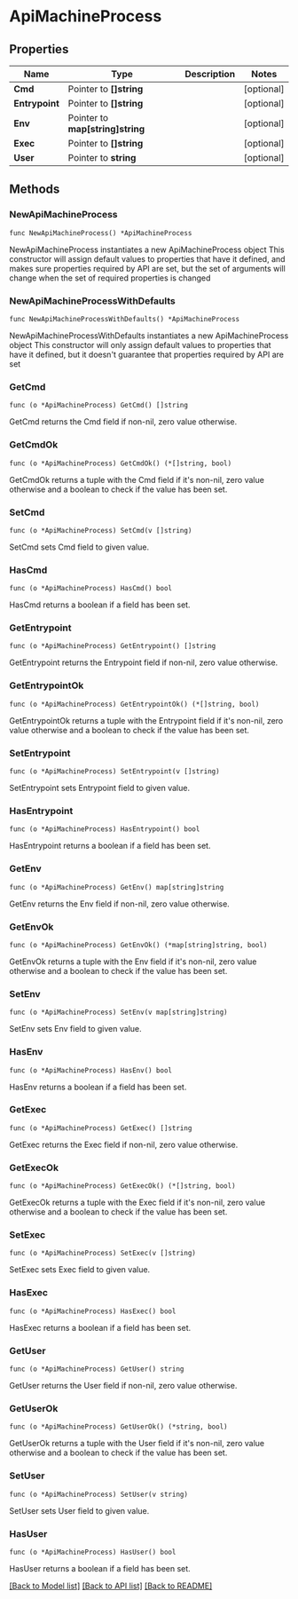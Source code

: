 # ApiMachineProcess

## Properties

Name | Type | Description | Notes
------------ | ------------- | ------------- | -------------
**Cmd** | Pointer to **[]string** |  | [optional] 
**Entrypoint** | Pointer to **[]string** |  | [optional] 
**Env** | Pointer to **map[string]string** |  | [optional] 
**Exec** | Pointer to **[]string** |  | [optional] 
**User** | Pointer to **string** |  | [optional] 

## Methods

### NewApiMachineProcess

`func NewApiMachineProcess() *ApiMachineProcess`

NewApiMachineProcess instantiates a new ApiMachineProcess object
This constructor will assign default values to properties that have it defined,
and makes sure properties required by API are set, but the set of arguments
will change when the set of required properties is changed

### NewApiMachineProcessWithDefaults

`func NewApiMachineProcessWithDefaults() *ApiMachineProcess`

NewApiMachineProcessWithDefaults instantiates a new ApiMachineProcess object
This constructor will only assign default values to properties that have it defined,
but it doesn't guarantee that properties required by API are set

### GetCmd

`func (o *ApiMachineProcess) GetCmd() []string`

GetCmd returns the Cmd field if non-nil, zero value otherwise.

### GetCmdOk

`func (o *ApiMachineProcess) GetCmdOk() (*[]string, bool)`

GetCmdOk returns a tuple with the Cmd field if it's non-nil, zero value otherwise
and a boolean to check if the value has been set.

### SetCmd

`func (o *ApiMachineProcess) SetCmd(v []string)`

SetCmd sets Cmd field to given value.

### HasCmd

`func (o *ApiMachineProcess) HasCmd() bool`

HasCmd returns a boolean if a field has been set.

### GetEntrypoint

`func (o *ApiMachineProcess) GetEntrypoint() []string`

GetEntrypoint returns the Entrypoint field if non-nil, zero value otherwise.

### GetEntrypointOk

`func (o *ApiMachineProcess) GetEntrypointOk() (*[]string, bool)`

GetEntrypointOk returns a tuple with the Entrypoint field if it's non-nil, zero value otherwise
and a boolean to check if the value has been set.

### SetEntrypoint

`func (o *ApiMachineProcess) SetEntrypoint(v []string)`

SetEntrypoint sets Entrypoint field to given value.

### HasEntrypoint

`func (o *ApiMachineProcess) HasEntrypoint() bool`

HasEntrypoint returns a boolean if a field has been set.

### GetEnv

`func (o *ApiMachineProcess) GetEnv() map[string]string`

GetEnv returns the Env field if non-nil, zero value otherwise.

### GetEnvOk

`func (o *ApiMachineProcess) GetEnvOk() (*map[string]string, bool)`

GetEnvOk returns a tuple with the Env field if it's non-nil, zero value otherwise
and a boolean to check if the value has been set.

### SetEnv

`func (o *ApiMachineProcess) SetEnv(v map[string]string)`

SetEnv sets Env field to given value.

### HasEnv

`func (o *ApiMachineProcess) HasEnv() bool`

HasEnv returns a boolean if a field has been set.

### GetExec

`func (o *ApiMachineProcess) GetExec() []string`

GetExec returns the Exec field if non-nil, zero value otherwise.

### GetExecOk

`func (o *ApiMachineProcess) GetExecOk() (*[]string, bool)`

GetExecOk returns a tuple with the Exec field if it's non-nil, zero value otherwise
and a boolean to check if the value has been set.

### SetExec

`func (o *ApiMachineProcess) SetExec(v []string)`

SetExec sets Exec field to given value.

### HasExec

`func (o *ApiMachineProcess) HasExec() bool`

HasExec returns a boolean if a field has been set.

### GetUser

`func (o *ApiMachineProcess) GetUser() string`

GetUser returns the User field if non-nil, zero value otherwise.

### GetUserOk

`func (o *ApiMachineProcess) GetUserOk() (*string, bool)`

GetUserOk returns a tuple with the User field if it's non-nil, zero value otherwise
and a boolean to check if the value has been set.

### SetUser

`func (o *ApiMachineProcess) SetUser(v string)`

SetUser sets User field to given value.

### HasUser

`func (o *ApiMachineProcess) HasUser() bool`

HasUser returns a boolean if a field has been set.


[[Back to Model list]](../README.md#documentation-for-models) [[Back to API list]](../README.md#documentation-for-api-endpoints) [[Back to README]](../README.md)


